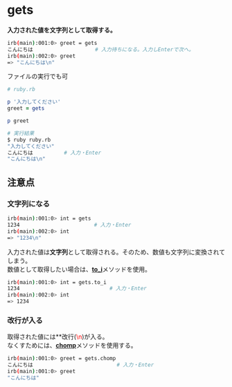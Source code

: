 # gets
**入力された値を文字列として取得する。**
```sh
irb(main):001:0> greet = gets
こんにちは                    # 入力待ちになる。入力しEnterで次へ。
irb(main):002:0> greet
=> "こんにちは\n"
```

ファイルの実行でも可
```ruby
# ruby.rb

p '入力してください'
greet = gets

p greet
```
```sh
# 実行結果
$ ruby ruby.rb
"入力してください"
こんにちは          # 入力・Enter
"こんにちは\n"
```

## 注意点
### 文字列になる
```sh
irb(main):001:0> int = gets
1234                        # 入力・Enter
irb(main):002:0> int
=> "1234\n"
```
入力された値は**文字列**として取得される。そのため、数値も文字列に変換されてしまう。  
数値として取得したい場合は、[**to_i**](https://docs.ruby-lang.org/ja/latest/method/String/i/to_i.html)メソッドを使用。
```sh
irb(main):001:0> int = gets.to_i
1234                             # 入力・Enter
irb(main):002:0> int
=> 1234
```

### 改行が入る
取得された値には**改行(<span style="color: red;">\n</span>)が入る。  
なくすためには、[**chomp**](https://docs.ruby-lang.org/ja/latest/method/String/i/chomp.html)メソッドを使用する。
```sh
irb(main):001:0> greet = gets.chomp
こんにちは                           # 入力・Enter
irb(main):001:0> greet
"こんにちは"
```
